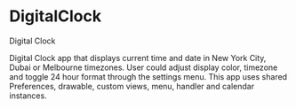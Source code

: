 # DigitalClock
Digital Clock

Digital Clock app that displays current time and date in New York City, Dubai or Melbourne timezones.
User could adjust display color, timezone and toggle 24 hour format through the settings menu.
This app uses shared Preferences, drawable, custom views, menu, handler and calendar instances.
